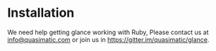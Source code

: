 # Installation

We need help getting glance working with Ruby, Please contact us at info@quasimatic.com or join us in https://gitter.im/quasimatic/glance.
